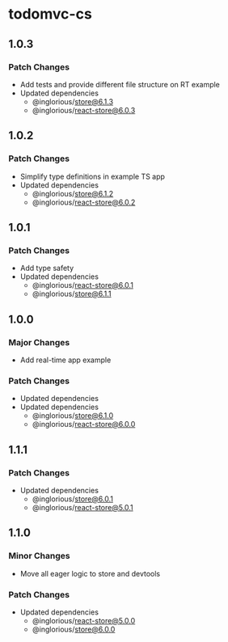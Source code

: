 # todomvc-cs

## 1.0.3

### Patch Changes

- Add tests and provide different file structure on RT example
- Updated dependencies
  - @inglorious/store@6.1.3
  - @inglorious/react-store@6.0.3

## 1.0.2

### Patch Changes

- Simplify type definitions in example TS app
- Updated dependencies
  - @inglorious/store@6.1.2
  - @inglorious/react-store@6.0.2

## 1.0.1

### Patch Changes

- Add type safety
- Updated dependencies
  - @inglorious/react-store@6.0.1
  - @inglorious/store@6.1.1

## 1.0.0

### Major Changes

- Add real-time app example

### Patch Changes

- Updated dependencies
- Updated dependencies
  - @inglorious/store@6.1.0
  - @inglorious/react-store@6.0.0

## 1.1.1

### Patch Changes

- Updated dependencies
  - @inglorious/store@6.0.1
  - @inglorious/react-store@5.0.1

## 1.1.0

### Minor Changes

- Move all eager logic to store and devtools

### Patch Changes

- Updated dependencies
  - @inglorious/react-store@5.0.0
  - @inglorious/store@6.0.0
